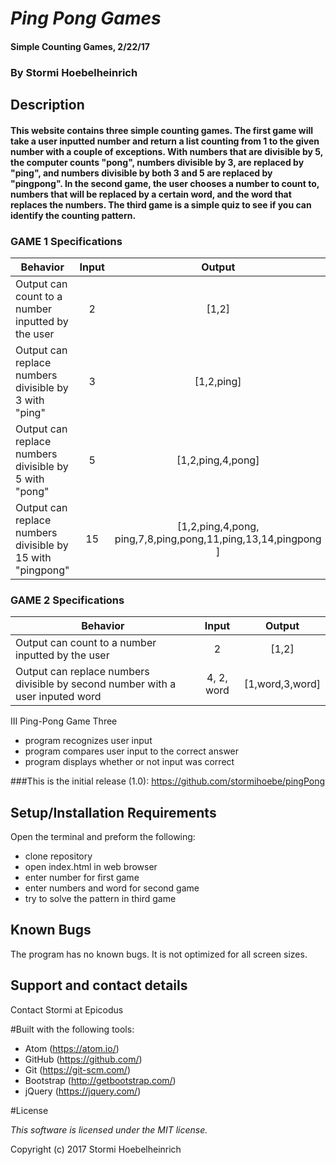 # _Ping Pong Games_

#### Simple Counting Games, 2/22/17

### By Stormi Hoebelheinrich

## Description

#### This website contains three simple counting games. The first game will take a user inputted number and return a list counting from 1 to the given number with a couple of exceptions. With numbers that are divisible by 5, the computer counts "pong", numbers divisible by 3, are replaced by "ping", and numbers divisible by both 3 and 5 are replaced by "pingpong". In the second game, the user chooses a number to count to, numbers that will be replaced by a certain word, and the word that replaces the numbers. The third game is a simple quiz to see if you can identify the counting pattern.

### GAME 1 Specifications

| Behavior |   Input   |   Output   |
|----------|:---------:|:----------:|
| Output can count to a number inputted by the user | 2| [1,2] |
| Output can replace numbers divisible by 3 with "ping"| 3| [1,2,ping]|
| Output can replace numbers divisible by 5 with "pong"|5| [1,2,ping,4,pong] |
| Output can replace numbers divisible by 15 with "pingpong"| 15| [1,2,ping,4,pong, ping,7,8,ping,pong,11,ping,13,14,pingpong ] |


### GAME 2 Specifications

| Behavior |   Input   |   Output   |
|----------|:---------:|:----------:|
| Output can count to a number inputted by the user | 2| [1,2] |
| Output can replace numbers divisible by second number with a user inputed word| 4, 2, word| [1,word,3,word]|


III Ping-Pong Game Three
* program recognizes user input
* program compares user input to the correct answer
* program displays whether or not input was correct

###This is the initial release (1.0):
https://github.com/stormihoebe/pingPong


## Setup/Installation Requirements
Open the terminal and preform the following:
* clone repository
* open index.html in web browser
* enter number for first game
* enter numbers and word for second game
* try to solve the pattern in third game

## Known Bugs

The program has no known bugs. It is not optimized for all screen sizes.

## Support and contact details

Contact Stormi at Epicodus

#Built with the following tools:

* Atom (https://atom.io/)
* GitHub (https://github.com/)
* Git (https://git-scm.com/)
* Bootstrap (http://getbootstrap.com/)
* jQuery (https://jquery.com/)

#License

*This software is licensed under the MIT license.*

Copyright (c) 2017 Stormi Hoebelheinrich
